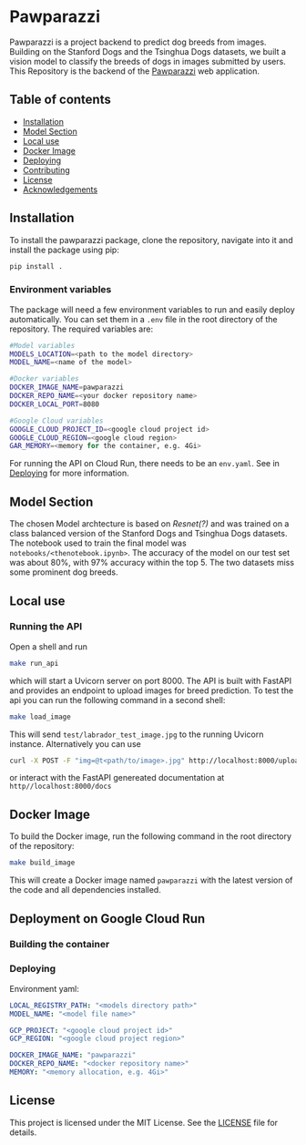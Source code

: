 # Pawparazzi

Pawparazzi is a project backend to predict dog breeds from images.
Building on the Stanford Dogs and the Tsinghua Dogs datasets, we built a vision
model to classify the breeds of dogs in images submitted by users.
This Repository is the backend of the
[Pawparazzi](https://pawparazzi.streamlit.app/) web application.

## Table of contents

- [Installation](#installation)
- [Model Section](#model-section)
- [Local use](#local-use)
- [Docker Image](#docker-image)
- [Deploying](#deploying)
- [Contributing](#contributing)
- [License](#license)
- [Acknowledgements](#acknowledgements)


## Installation

To install the pawparazzi package, clone the repository, navigate into it and install the package using pip:
```bash
pip install .
```
### Environment variables
The package will need a few environment variables to run and easily deploy automatically. You can set them in a `.env` file in the root directory of the repository. The required variables are:
```bash
#Model variables
MODELS_LOCATION=<path to the model directory>
MODEL_NAME=<name of the model>

#Docker variables
DOCKER_IMAGE_NAME=pawparazzi
DOCKER_REPO_NAME=<your docker repository name>
DOCKER_LOCAL_PORT=8080

#Google Cloud variables
GOOGLE_CLOUD_PROJECT_ID=<google cloud project id>
GOOGLE_CLOUD_REGION=<google cloud region>
GAR_MEMORY=<memory for the container, e.g. 4Gi>
```
For running the API on Cloud Run, there needs to be an `env.yaml`. See in [Deploying](#deploying) for more information.

## Model Section

The chosen Model archtecture is based on *Resnet(?)* and was trained on a class
balanced version of the Stanford Dogs and Tsinghua Dogs datasets. The notebook
used to train the final model was `notebooks/<thenotebook.ipynb>`. The accuracy
of the model on our test set was about 80%, with 97% accuracy within the top 5. The two datasets miss some prominent dog breeds.
## Local use
### Running the API
Open a shell and run
```bash
make run_api
```
which will start a Uvicorn server on port 8000. The API is built with FastAPI and provides an endpoint to upload images for breed prediction.
To test the api you can run the following command in a second shell:
```bash
make load_image
```
This will send `test/labrador_test_image.jpg` to the running Uvicorn instance.
Alternatively you can use
```bash
curl -X POST -F "img=@t<path/to/image>.jpg" http://localhost:8000/upload_image
```
or interact with the FastAPI genereated documentation at `http//localhost:8000/docs`
## Docker Image
To build the Docker image, run the following command in the root directory of the repository:
```bash
make build_image
```
This will create a Docker image named `pawparazzi` with the latest version of the code and all dependencies installed.
## Deployment on Google Cloud Run

### Building the container

### Deploying
Environment yaml:
```yaml
LOCAL_REGISTRY_PATH: "<models directory path>"
MODEL_NAME: "<model file name>"

GCP_PROJECT: "<google cloud project id>"
GCP_REGION: "<google cloud project region>"

DOCKER_IMAGE_NAME: "pawparazzi"
DOCKER_REPO_NAME: "<docker repository name>"
MEMORY: "<memory allocation, e.g. 4Gi>"
```

## License
This project is licensed under the MIT License. See the [LICENSE](LICENSE) file for details.
